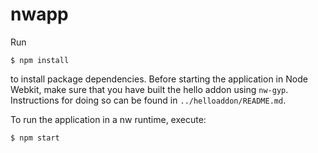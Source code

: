 nwapp
===

Run

    $ npm install

to install package dependencies. Before starting the application in Node Webkit, make sure that you have built the hello addon using `nw-gyp`. Instructions for doing so can be found in `../helloaddon/README.md`.

To run the application in a nw runtime, execute:

    $ npm start
